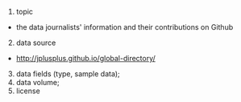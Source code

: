 1) topic
  - the data journalists' information and their contributions on Github
2) data source
  - http://jplusplus.github.io/global-directory/
3) data fields (type, sample data); 
4) data volume; 
5) license
